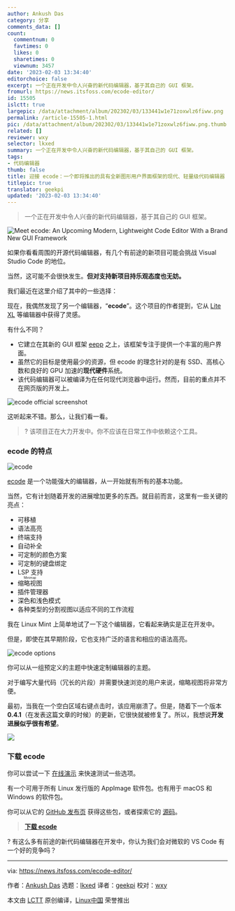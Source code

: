 ```yaml
---
author: Ankush Das
category: 分享
comments_data: []
count:
  commentnum: 0
  favtimes: 0
  likes: 0
  sharetimes: 0
  viewnum: 3457
date: '2023-02-03 13:34:40'
editorchoice: false
excerpt: 一个正在开发中令人兴奋的新代码编辑器，基于其自己的 GUI 框架。
fromurl: https://news.itsfoss.com/ecode-editor/
id: 15505
islctt: true
largepic: /data/attachment/album/202302/03/133441w1e71zoxwlz6fiww.png
permalink: /article-15505-1.html
pic: /data/attachment/album/202302/03/133441w1e71zoxwlz6fiww.png.thumb.jpg
related: []
reviewer: wxy
selector: lkxed
summary: 一个正在开发中令人兴奋的新代码编辑器，基于其自己的 GUI 框架。
tags:
- 代码编辑器
thumb: false
title: 迎接 ecode：一个即将推出的具有全新图形用户界面框架的现代、轻量级代码编辑器
titlepic: true
translator: geekpi
updated: '2023-02-03 13:34:40'
---
```



> 
> 一个正在开发中令人兴奋的新代码编辑器，基于其自己的 GUI 框架。
> 
> 
> 


![Meet ecode: An Upcoming Modern, Lightweight Code Editor With a Brand New GUI Framework](/data/attachment/album/202302/03/133441w1e71zoxwlz6fiww.png)


如果你看看周围的开源代码编辑器，有几个有前途的新项目可能会挑战 Visual Studio Code 的地位。


当然，这可能不会很快发生。**但对支持新项目持乐观态度也无妨。**


我们最近在这里介绍了其中的一些选择：


现在，我偶然发现了另一个编辑器，“**ecode**”。这个项目的作者提到，它从 [Lite XL](https://itsfoss.com/lite-xl/) 等编辑器中获得了灵感。


有什么不同？


* 它建立在其新的 GUI 框架 [eepp](https://github.com/SpartanJ/eepp/) 之上，该框架专注于提供一个丰富的用户界面。
* 虽然它的目标是使用最少的资源，但 ecode 的理念针对的是有 SSD、高核心数和良好的 GPU 加速的**现代硬件**系统。
* 该代码编辑器可以被编译为在任何现代浏览器中运行。然而，目前的重点并不在网页版的开发上。


![ecode official screenshot](/data/attachment/album/202302/03/133442kr1czdr7p0ppop03.jpg)


这听起来不错。那么，让我们看一看。



> 
> ? 该项目正在大力开发中。你不应该在日常工作中依赖这个工具。
> 
> 
> 


### ecode 的特点


![ecode](/data/attachment/album/202302/03/133442z7kj1120q3g42w2q.png)


[ecode](https://github.com/SpartanJ/ecode) 是一个功能强大的编辑器，从一开始就有所有的基本功能。


当然，它有计划随着开发的进展增加更多的东西。就目前而言，这里有一些关键的亮点：


* 可移植
* 语法高亮
* 终端支持
* 自动补全
* 可定制的颜色方案
* 可定制的键盘绑定
* LSP 支持
* <ruby> 缩略视图 <rt>  Minimap </rt></ruby>
* 插件管理器
* 深色和浅色模式
* 各种类型的分割视图以适应不同的工作流程


我在 Linux Mint 上简单地试了一下这个编辑器，它看起来确实是正在开发中。


但是，即使在其早期阶段，它也支持广泛的语言和相应的语法高亮。


![ecode options](/data/attachment/album/202302/03/133443tjigwgefwgsagcij.png)


你可以从一组预定义的主题中快速定制编辑器的主题。


对于编写大量代码（冗长的片段）并需要快速浏览的用户来说，缩略视图将非常方便。


最初，当我在一个空白区域右键点击时，该应用崩溃了。但是，随着下一个版本 **0.4.1**（在发表这篇文章的时候）的更新，它很快就被修复了。所以，我想说**开发进展似乎很有希望**。


![](/data/attachment/album/202302/03/133444h33th772k7tu2k73.png)


### 下载 ecode


你可以尝试一下 [在线演示](https://cdn.ensoft.dev/eepp-demos/demo-fs.html?run=ecode.js) 来快速测试一些选项。


有一个可用于所有 Linux 发行版的 AppImage 软件包。也有用于 macOS 和 Windows 的软件包。


你可以从它的 [GitHub 发布页](https://github.com/SpartanJ/ecode/releases/tag/ecode-0.4.1) 获得这些包，或者探索它的 [源码](https://github.com/SpartanJ/eepp/)。



> 
> **[下载 ecode](https://github.com/SpartanJ/ecode/releases/tag/ecode-0.4.1)**
> 
> 
> 


? 有这么多有前途的新代码编辑器在开发中，你认为我们会对微软的 VS Code 有一个好的竞争吗？




---


via: <https://news.itsfoss.com/ecode-editor/>


作者：[Ankush Das](https://news.itsfoss.com/author/ankush/) 选题：[lkxed](https://github.com/lkxed) 译者：[geekpi](https://github.com/geekpi) 校对：[wxy](https://github.com/wxy)


本文由 [LCTT](https://github.com/LCTT/TranslateProject) 原创编译，[Linux中国](https://linux.cn/) 荣誉推出